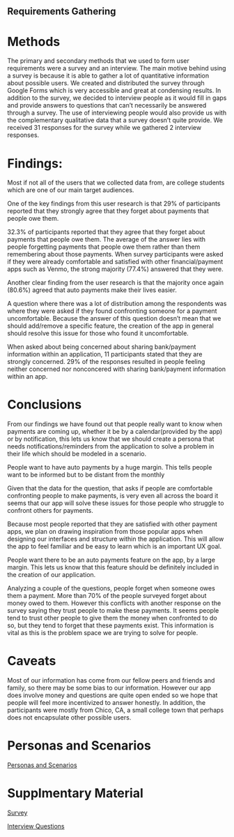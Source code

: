 ## Requirements Gathering

# Methods
The primary and secondary methods that we used to form user requirements were a survey and an interview. The main motive behind using a survey is because it is able to gather a lot of quantitative information about possible users. We created and distributed the survey through Google Forms which is very accessible and great at condensing results. In addition to the survey, we decided to interview people as it would fill in gaps and provide answers to questions that can’t necessarily be answered through a survey. The use of interviewing people would also provide us with the complementary qualitative data that a survey doesn’t quite provide. We received 31 responses for the survey while we gathered 2 interview responses. 


# Findings: 
Most if not all of the users that we collected data from, are college students which are one of our main target audiences.

One of the key findings from this user research is that 29% of participants reported that they strongly agree that they forget about payments that people owe them. 

32.3% of participants reported that they agree that they forget about payments that people owe them. The average of the answer lies with people forgetting payments that people owe them rather than them remembering about those payments. 
When survey participants were asked if they were already comfortable and satisfied with other financial/payment apps such as Venmo, the strong majority (77.4%) answered that they were. 

Another clear finding from the user research is that the majority once again (80.6%) agreed that auto payments make their lives easier. 

A question where there was a lot of distribution among the respondents was where they were asked if they found confronting someone for a payment uncomfortable. Because the answer of this question doesn’t mean that we should add/remove a specific feature, the creation of the app in general should resolve this issue for those who found it uncomfortable. 

When asked about being concerned about sharing bank/payment information within an application, 11 participants stated that they are strongly concerned. 29% of the responses resulted in people feeling neither concerned nor nonconcered with sharing bank/payment information within an app. 


# Conclusions
From our findings we have found out that people really want to know when payments are coming up, whether it be by a calendar(provided by the app) or by notification, this lets us know that we should create a persona that needs notifications/reminders from the application to solve a problem in their life which should be modeled in a scenario.

People want to have auto payments by a huge margin. This tells people want to be informed but to be distant from the monthly 

Given that the data for the question, that asks if people are comfortable confronting people to make payments, is very even all across the board it seems that our app will solve these issues for those people who struggle to confront others for payments. 

Because most people reported that they are satisfied with other payment apps, we plan on drawing inspiration from those popular apps when designing our interfaces and structure within the application. This will allow the app to feel familiar and be easy to learn which is an important UX goal. 

People want there to be an auto payments feature on the app, by a large margin. This lets us know that this feature should be definitely included in the creation of our application. 

Analyzing a couple of the questions, people forget when someone owes them a payment. More than 70% of the people surveyed forget about money owed to them. However this conflicts with another response on the survey saying they trust people to make these payments. It seems people tend to trust other people to give them the money when confronted to do so, but they tend to forget that these payments exist. This information is vital as this is the problem space we are trying to solve for people. 


# Caveats
Most of our information has come from our fellow peers and friends and family, so there may be some bias to our information. However our app does involve money and questions are quite open ended so we hope that people will feel more incentivized to answer honestly. In addition, the participants were mostly from Chico, CA, a small college town that perhaps does not encapsulate other possible users. 

# Personas and Scenarios
[Personas and Scenarios](../phase1_gathering/Personas_Scenarios.pdf)

# Supplmentary Material
[Survey](../phase1_gathering/survey.pdf)

[Interview Questions](../phase1_gathering/Interview_Questions.pdf)
